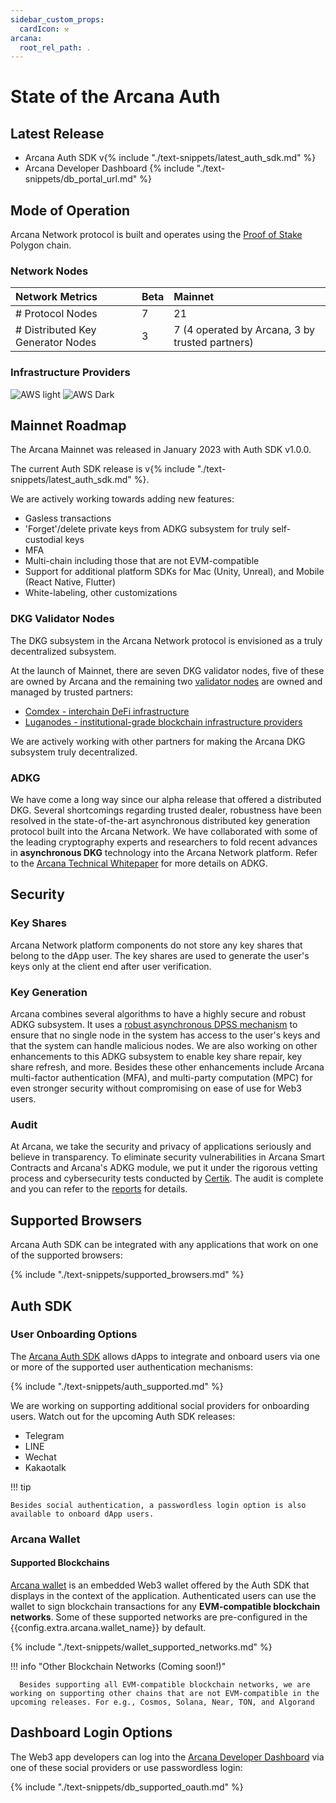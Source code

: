 ```yaml
---
sidebar_custom_props:
  cardIcon: ⚒️
arcana:
  root_rel_path: .
---
```

  
# State of the Arcana Auth

## Latest Release

* Arcana Auth SDK v{% include "./text-snippets/latest_auth_sdk.md" %}
* Arcana Developer Dashboard {% include "./text-snippets/db_portal_url.md" %}

## Mode of Operation

Arcana Network protocol is built and operates using the [Proof of Stake](https://ethereum.org/en/developers/docs/consensus-mechanisms/#proof-of-stake) Polygon chain.

### Network Nodes

| Network Metrics                      | Beta    | Mainnet |
| :---                                 | :---    | :---    |
| # Protocol Nodes                     | 7       | 21      |
| # Distributed Key Generator Nodes    | 3       | 7 (4 operated by Arcana, 3 by trusted partners)     |

### Infrastructure Providers

![AWS light](/img/icons/icon_aws_light.png#only-light)
![AWS Dark](/img/icons/icon_aws_dark.png#only-dark)

## Mainnet Roadmap

The Arcana Mainnet was released in January 2023 with Auth SDK v1.0.0.

The current Auth SDK release is v{% include "./text-snippets/latest_auth_sdk.md" %}.

We are actively working towards adding new features:

* Gasless transactions
* 'Forget'/delete private keys from ADKG subsystem for truly self-custodial keys
* MFA
* Multi-chain including those that are not EVM-compatible
* Support for additional platform SDKs for Mac (Unity, Unreal), and Mobile (React Native, Flutter)
* White-labeling, other customizations

### DKG Validator Nodes

The DKG subsystem in the Arcana Network protocol is envisioned as a truly decentralized subsystem. 

At the launch of Mainnet, there are seven DKG validator nodes, five of these are owned by Arcana and the remaining two  [validator nodes]({{page.meta.arcana.root_rel_path}}/concepts/validator_nodes.md) are owned and managed by trusted partners:

* [Comdex - interchain DeFi infrastructure](https://comdex.one/)
* [Luganodes - institutional-grade blockchain infrastructure providers](https://www.luganodes.com/)

We are actively working with other partners for making the Arcana DKG subsystem truly decentralized.

### ADKG

We have come a long way since our alpha release that offered a distributed DKG. Several shortcomings regarding trusted dealer, robustness have been resolved in the state-of-the-art asynchronous distributed key generation protocol built into the Arcana Network. We have collaborated with some of the leading cryptography experts and researchers to fold recent advances in **asynchronous DKG** technology into the Arcana Network platform. Refer to the [Arcana Technical Whitepaper](https://www.notion.so/Arcana-Technical-Docs-a1d7fd0d2970452586c693e4fee14d08) for more details on ADKG.

## Security

### Key Shares

Arcana Network platform components do not store any key shares that belong to the dApp user.  The key shares are used to generate the user's keys only at the client end after user verification. 

### Key Generation

Arcana combines several algorithms to have a highly secure and robust ADKG subsystem. It uses a [robust asynchronous DPSS mechanism](https://eprint.iacr.org/2022/971) to ensure that no single node in the system has access to the user's keys and that the system can handle malicious nodes. We are also working on other enhancements to this ADKG subsystem to enable key share repair, key share refresh, and more. Besides these other enhancements include Arcana multi-factor authentication (MFA), and multi-party computation (MPC) for even stronger security without compromising on ease of use for Web3 users.

### Audit

At Arcana, we take the security and privacy of applications seriously and believe in transparency. To eliminate security vulnerabilities in Arcana Smart Contracts and Arcana's ADKG module, we put it under the rigorous vetting process and cybersecurity tests conducted by [Certik](https://www.certik.com/). The audit is complete and you can refer to the [reports]({{page.meta.arcana.root_rel_path}}/audit/index.md) for details.

## Supported Browsers

Arcana Auth SDK can be integrated with any applications that work on one of the supported browsers:

{% include "./text-snippets/supported_browsers.md" %}

## Auth SDK

### User Onboarding Options

The [Arcana Auth SDK]({{page.meta.arcana.root_rel_path}}/concepts/authsdk.md) allows dApps to integrate and onboard users via one or more of the supported user authentication mechanisms:

{% include "./text-snippets/auth_supported.md" %}

We are working on supporting additional social providers for onboarding users. Watch out for the upcoming Auth SDK releases:

- Telegram
- LINE
- Wechat
- Kakaotalk

!!! tip

    Besides social authentication, a passwordless login option is also available to onboard dApp users.

### Arcana Wallet

#### Supported Blockchains

[Arcana wallet]({{page.meta.arcana.root_rel_path}}/concepts/anwallet/index.md) is an embedded Web3 wallet offered by the Auth SDK that displays in the context of the application.  Authenticated users can use the wallet to sign blockchain transactions for any  **EVM-compatible blockchain networks**. Some of these supported networks are pre-configured in the {{config.extra.arcana.wallet_name}} by default.

{% include "./text-snippets/wallet_supported_networks.md" %}

!!! info "Other Blockchain Networks (Coming soon!)"

      Besides supporting all EVM-compatible blockchain networks, we are working on supporting other chains that are not EVM-compatible in the upcoming releases. For e.g., Cosmos, Solana, Near, TON, and Algorand

## Dashboard Login Options

The Web3 app developers can log into the [Arcana Developer Dashboard]({{page.meta.arcana.root_rel_path}}/concepts/dashboard.md) via one of these social providers or use passwordless login:

{% include "./text-snippets/db_supported_oauth.md" %}
